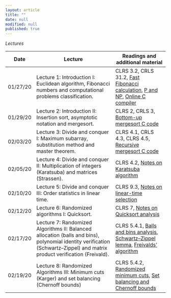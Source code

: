 ```yaml
---
layout: article
title: ""
date: null
modified: null
published: true
---
```


*Lectures*

Date | Lecture | Readings and additional material |
-----|---------| --------------------|
01/27/20 | Lecture 1: Introduction I: Euclidean algorithm, Fibonacci numbers and computational problems classification.  |  CLRS 3.2, CRLS 31.2, [Fast Fibonacci calculation](https://ronzii.wordpress.com/2011/07/09/using-matrix-exponentiation-to-calculated-nth-fibonacci-number/), [P and NP](https://www.youtube.com/watch?v=YX40hbAHx3s), [Online C compiler](https://www.onlinegdb.com/online_c_compiler) |
01/29/20 | Lecture 2: Introduction II: Insertion sort, asymptotic notation and mergesort.  |  CLRS 2, CRLS 3, [Bottom-up mergesort C code](https://www.techiedelight.com/iterative-merge-sort-algorithm-bottom-up/) |
02/03/20 | Lecture 3: Divide and conquer I: Maximum subarray, substitution method and master theorem.  |  CLRS 4.1, CRLS 4.3, CLRS 4.5, [Recursive mergesort C code](https://www.geeksforgeeks.org/merge-sort/) |
02/05/20 | Lecture 4: Divide and conquer II: Multiplication of integers (Karatsuba) and matrices (Strassen).  |  CLRS 4.2, [Notes on Karatsuba algorithm](https://www.cs.cmu.edu/~avrim/451f13/lectures/lect0827.pdf) |
02/10/20 | Lecture 5: Divide and conquer III: Order statistics in linear time.  |  CLRS 9.3, [Notes on linear-time selection](https://www.bowdoin.edu/~ltoma/teaching/cs231/fall09/Lectures/7-selection/selection.pdf) |
02/12/20 | Lecture 6: Randomized algorithms I: Quicksort.  |  CLRS 7, [Notes on Quicksort analysis](https://github.com/enee351/enee351.github.io/blob/master/lectures/material/ENEE351_Lec12_RandomizedQuicksort-Expectation%20(1).pdf) |
02/17/20 | Lecture 7: Randomized Algorithms II: Balanced allocation (balls and bins), polynomial identity verification (Schwartz–Zippel) and matrix product verification (Freivald). | CLRS 5.4.1, [Balls and bins analysis](http://mcs.ninhthuan.top/wp-content/uploads/2017/09/Probability-and-Computing-2nd-Edition.pdf#page=122), [Schwartz–Zippel lemma](https://en.wikipedia.org/wiki/Schwartz%E2%80%93Zippel_lemma), [Freivalds' algorithm](https://en.wikipedia.org/wiki/Freivalds%27_algorithm) |
02/19/20 | Lecture 8: Randomized Algorithms III: Minimum cuts (Karger) and set balancing (Chernoff bounds) | CLRS 5.4.2, [Randomized minimum cuts](http://mcs.ninhthuan.top/wp-content/uploads/2017/09/Probability-and-Computing-2nd-Edition.pdf#page=37), [Set balancing and Chernoff bounds](http://mcs.ninhthuan.top/wp-content/uploads/2017/09/Probability-and-Computing-2nd-Edition.pdf#page=98) |








<!--- 01/30/17 | Warm-up: Insertion sort and merge sort. | [Lecture 2]() | CRLS 2
02/01/17 | Analysis of algorithms and asymptotic notation.| [Lecture 3]() | CRLS 3  
02/06/17 | Divide and conquer I: Maximum subarray.| [Lecture 4]() | CRLS 4.1 
02/08/17 | Divide and conquer II: Strassen's algorithm.| [Lecture 5]() | CRLS 4.2 
02/13/17 | Solving recurrences with Master theorem and substitution method. | [Lecture 6]() | CRLS 4.3 and CLRS 4.5  
02/15/17 | Randomized algorithms I: Karger's algorithm for minimum cut. | [Lecture 7]() | See [here](http://faculty.cs.tamu.edu/klappi/cpsc411s09/minimum_cut.pdf)
02/20/17 | Randomized algorithms II: Balls and bins; Freivald's algorithm for matrix product verification. | [Lecture 8]() | See [here](https://en.wikipedia.org/wiki/Freivalds'_algorithm) and 5.2 from [here](http://www.mscs.dal.ca/~janssen/5340/ToRead/mitzenmacher-upfal.pdf)
02/22/17 | Sorting I: Heapsort. | [Lecture 9]() | CLRS 6
02/27/17 | Sorting II: Sorting in linear time: Counting sort and bucket sort. | [Lecture 10]() | CLRS 8
03/01/17 | Sorting III: Quicksort. | [Lecture 11]() | CLRS 7 and see 3.4.1 from [here](https://www.cs.cmu.edu/afs/cs/academic/class/15451-s07/www/lecture_notes/lect0123.pdf) for the analysis
03/06/17 | Sorting IV: Quicksort (continued). | [Lecture 12]() | CLRS 7 and see 3.4.1 from [here](https://www.cs.cmu.edu/afs/cs/academic/class/15451-s07/www/lecture_notes/lect0123.pdf) for the analysis
03/08/17 | Selection in expected linear time. | [Lecture 13]() | CLRS 9.1 and CLRS 9.2
03/13/17 | Selection in worst-case linear time. | [Lecture 14]() | CLRS 9.3
03/15/17 | MIDTERM EXAM. | no lecture. | 
03/20/17 | SRPING BREAK. | no lecture. | 
03/22/17 | SPRING BREAK. | no lecture. | 
03/27/17 | Stacks, queues, linked lists. | [Lecture 15]() | CLRS 10
03/29/17 | Hash tables I: Universal hashing. | [Lecture 16]() | CLRS 11.1-11.3
04/03/17 | Hash tables II: Open addressing and perfect hashing. | [Lecture 17]() | CLRS 11.4-11.5
04/05/17 | Binary search trees. | [Lecture 18]() | CLRS 12.1-12.3
04/10/17 | Red-black trees.  | [Lecture 19]() | CLRS 13.1-13.2 and see [here](http://cs.wellesley.edu/~cs231/fall01/red-black.pdf) (except pages 5, 6, 7) for the insertion and deletion algorithms
04/12/17 | Dynamic programming: Rod cutting and longest common substring. | [Lecture 20]() | CLRS 15.1 and see [here](https://en.wikipedia.org/wiki/Longest_common_substring_problem)
04/17/17 | Graph algorithms I: BFS and DFS. | [Lecture 21]() | CLRS 22.2 and CLRS 22.3. For the BFS proof of correctness see [here](http://www.cs.toronto.edu/~krueger/csc263h/lectures/BFS.pdf)
04/19/17 | Graph algorithms II: Shortest paths and Dijkstra's algorithm.  | [Lecture 22]() | CLRS 24.3
04/22/17 | Graph algorithms III: Minimum spanning trees.  | [Lecture 23]() | CLRS 23 
04/24/17 | Number-theoretic algorithms and RSA.  | [Lecture 24]() | CLRS 31
05/01/17 | Polynomial multiplication using FFT. |[Lecture 25]() | For this lecture see Chapter 2.6 from [here](http://www.cse.iitd.ernet.in/~naveen/courses/CSL630/all.pdf)
05/03/17 | NP-completeness. |[Lecture 26]() | See [here](https://courses.cs.washington.edu/courses/cse312/11sp/slides/np-completeness.ppt)
05/08/17 | Special topics I: Computational geometry (convex hull and 2D closest pair). |[Lecture 27]() | See page 5 from [here](http://jeffe.cs.illinois.edu/teaching/compgeom/notes/01-convexhull.pdf) and [here](https://www.cs.ucsb.edu/~suri/cs235/ClosestPair.pdf)
05/11/17 | Special topics II: Approximation algorithms (vertex cover and geometric TSP). |[Lecture 28]() |CLRS 35.1-35.2
-->
